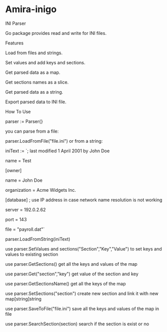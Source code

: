# Amira-inigo
INI Parser

Go package provides read and write for INI files.


Features


Load from files and strings. 

Set values and add keys and sections. 

Get parsed data as a map. 

Get sections names as a slice. 

Get parsed data as a string. 

Export parsed data to INI file.


How To Use



parser := Parser{}

you can parse from a file:

parser.LoadFromFile("file.ini") or from a string:

iniText := `; last modified 1 April 2001 by John Doe

name = Test

[owner]

name = John Doe

organization = Acme Widgets Inc.

[database] ; use IP address in case network name resolution is not working

server = 192.0.2.62

port = 143

file = "payroll.dat"`


parser.LoadFromString(iniText)


use parser.SetValues and sections("Section","Key","Value") to set keys and values to existing section

use parser.GetSections() get all the keys and values of the map

use parser.Get("section","key") get value of the section and key

use parser.GetSectionsName() get all the keys of the map

use parser.SetSections("section") create new section and link it with new map[string]string

use parser.SaveToFile("file.ini") save all the keys and values of the map in file

use parser.SearchSection(section) search if the section is exist or no
